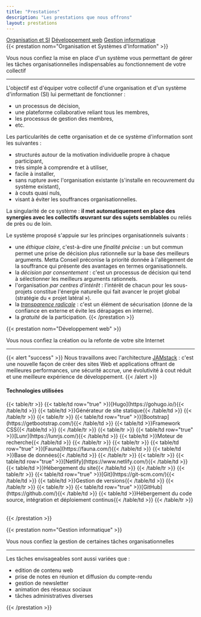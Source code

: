 ```yaml
---
title: "Prestations"
description: "Les prestations que nous offrons"
layout: prestations
---
```


<div class="grid-prestations">
  <div class="nav flex-column nav-pills" id="prestations-tab" role="tablist" aria-orientation="vertical">
    <a class="nav-link active" id="organisation-si-tab" data-toggle="pill" href="#organisation-si" role="tab" aria-controls="organisation-si" aria-selected="true">Organisation et SI</a>
    <a class="nav-link" id="developpement-web-tab" data-toggle="pill" href="#developpement-web" role="tab" aria-controls="developpement-web" aria-selected="false">Développement web</a>
    <a class="nav-link" id="gestion-informatique-tab" data-toggle="pill" href="#gestion-informatique" role="tab" aria-controls="gestion-informatique" aria-selected="false">Gestion informatique</a>
  </div>
  <div class="tab-content" id="prestations-tabContent">
    <div class="tab-pane fade show active" id="organisation-si" role="tabpanel" aria-labelledby="organisation-si-tab">
{{< prestation nom="Organisation et Systèmes d'Information" >}}
<p class="lead text-center">Vous nous confiez la mise en place d'un système vous permettant de gérer les tâches organisationnelles indispensables au fonctionnement de votre collectif</p>

---

L'objectif est d'équiper votre collectif d'une organisation et d'un système d'information (SI) lui permettant de fonctionner :
- un processus de décision,
- une plateforme collaborative reliant tous les membres,
- les processus de gestion des membres,
- etc.

Les particularités de cette organisation et de ce système d'information sont les suivantes :
- structurés autour de la motivation individuelle propre à chaque participant,
- très simple à comprendre et à utiliser,
- facile à installer,
- sans rupture avec l'organisation existante (s'installe en recouvrement du système existant),
- à couts quasi nuls,
- visant à éviter les souffrances organisationnelles.

La singularité de ce système : **il met automatiquement en place des synergies avec les collectifs œuvrant sur des sujets semblables** ou reliés de près ou de loin.

Le système proposé s'appuie sur les principes organisationnels suivants :
- une *éthique claire*, c'est-à-dire une *finalité précise* : un but commun permet une prise de décision plus rationnelle sur la base des meilleurs arguments. Metta Conseil préconise la priorité donnée à l'allègement de la souffrance qui présente des avantages en termes organisationnels.
- la *décision par consentement* : c'est un processus de décision qui tend à sélectionner les meilleurs arguments rationnels.
- l'organisation *par centres d'intérêt* : l'intérêt de chacun pour les sous-projets constitue l'énergie naturelle qui fait avancer le projet global (stratégie du « projet latéral »).
- la *[transparence radicale](https://fr.wikipedia.org/wiki/Transparence_radicale)* : c'est un élément de sécurisation (donne de la confiance en externe et évite les dérapages en interne).
- la *gratuité* de la participation.
{{< /prestation >}}
    </div>
    <div class="tab-pane fade" id="developpement-web" role="tabpanel" aria-labelledby="developpement-web-tab">
{{< prestation nom="Développement web" >}}
<p class="lead text-center">Vous nous confiez la création ou la refonte de votre site Internet</p>

---

{{< alert "success" >}}
Nous travaillons avec l'architecture [JAMstack](https://jamstack.org/) : c'est une nouvelle façon de créer des sites Web et applications offrant de meilleures performances, une sécurité accrue, une évolutivité à cout réduit et une meilleure expérience de développement.
{{< /alert >}}

#### Technologies utilisées
<div class="table-responsive">
  <table class="table table-sm table-striped">
    <tbody>
{{< table/tr >}}
  {{< table/td row="true" >}}[Hugo](https://gohugo.io/){{< /table/td >}}
  {{< table/td >}}Générateur de site statique{{< /table/td >}}
{{< /table/tr >}}
{{< table/tr >}}
  {{< table/td row="true" >}}[Bootstrap](https://getbootstrap.com/){{< /table/td >}}
  {{< table/td >}}Framework CSS{{< /table/td >}}
{{< /table/tr >}}
{{< table/tr >}}
  {{< table/td row="true" >}}[Lunr](https://lunrjs.com/){{< /table/td >}}
  {{< table/td >}}Moteur de recherche{{< /table/td >}}
{{< /table/tr >}}
{{< table/tr >}}
  {{< table/td row="true" >}}[Fauna](https://fauna.com/){{< /table/td >}}
  {{< table/td >}}Base de données{{< /table/td >}}
{{< /table/tr >}}
{{< table/tr >}}
  {{< table/td row="true" >}}[Netlify](https://www.netlify.com/){{< /table/td >}}
  {{< table/td >}}Hébergement du site{{< /table/td >}}
{{< /table/tr >}}
{{< table/tr >}}
  {{< table/td row="true" >}}[Git](https://git-scm.com/){{< /table/td >}}
  {{< table/td >}}Gestion de versions{{< /table/td >}}
{{< /table/tr >}}
{{< table/tr >}}
  {{< table/td row="true" >}}[GitHub](https://github.com/){{< /table/td >}}
  {{< table/td >}}Hébergement du code source, intégration et déploiement continus{{< /table/td >}}
{{< /table/tr >}}
  </tbody>
  </table>
</div>

{{< /prestation >}}
    </div>
    <div class="tab-pane fade" id="gestion-informatique" role="tabpanel" aria-labelledby="gestion-informatique-tab">
{{< prestation nom="Gestion informatique" >}}
<p class="lead text-center">Vous nous confiez la gestion de certaines tâches organisationnelles</p>

---

Les tâches envisageables sont aussi variées que :
- edition de contenu web
- prise de notes en réunion et diffusion du compte-rendu
- gestion de newsletter
- animation des réseaux sociaux
- tâches administratives diverses

{{< /prestation >}}
    </div>
  </div>
</div>
